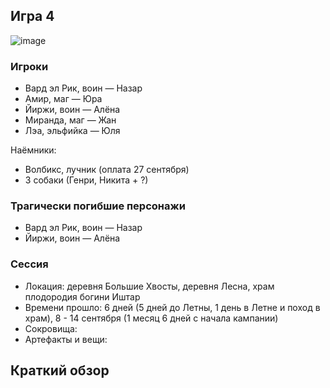 ## Игра 4
![image](https://github.com/8kto/ttrpg-recaps/assets/18572703/d5a12ce8-6ea0-4502-8036-ff334f4a758d)


### Игроки
* Вард эл Рик, воин — Назар
* Амир, маг — Юра
* Йиржи, воин — Алёна
* Миранда, маг — Жан
* Лэа, эльфийка — Юля

Наёмники:
* Волбикс, лучник (оплата 27 сентября)
* 3 собаки (Генри, Никита + ?)


### Трагически погибшие персонажи
* Вард эл Рик, воин — Назар
* Йиржи, воин — Алёна


### Сессия
* Локация: деревня Большие Хвосты, деревня Лесна, храм плодородия богини Иштар
* Времени прошло: 6 дней (5 дней до Летны, 1 день в Летне и поход в храм), 8 - 14 сентября (1 месяц 6 дней с начала кампании)
* Сокровища: 
* Артефакты и вещи: 
  

## Краткий обзор


